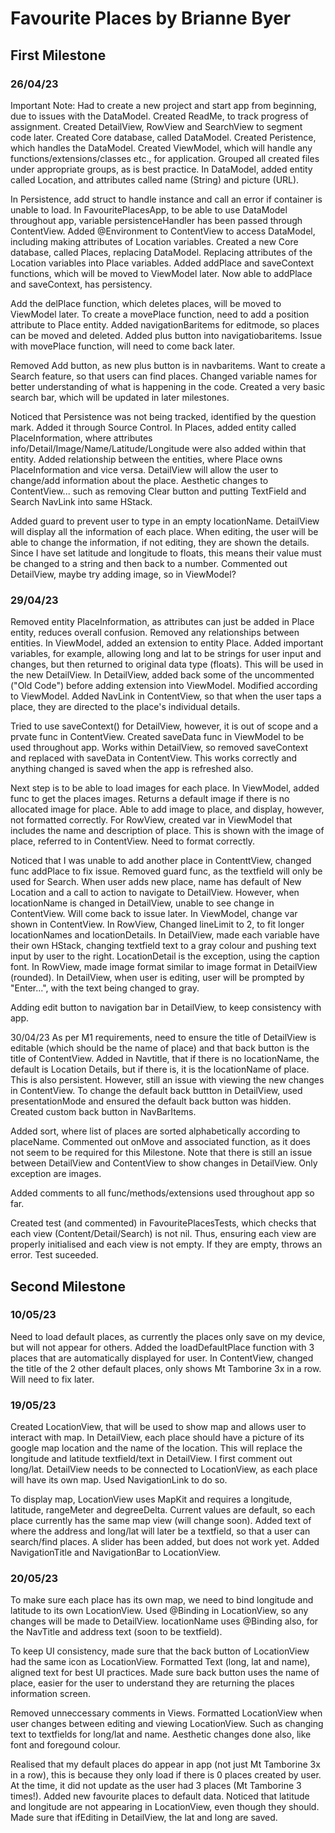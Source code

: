 #  Favourite Places by Brianne Byer
## First Milestone
### 26/04/23
Important Note: Had to create a new project and start app from beginning, due to issues with the DataModel.
Created ReadMe, to track progress of assignment.
Created DetailView, RowView and SearchView to segment code later.
Created Core database, called DataModel.
Created Peristence, which handles the DataModel.
Created ViewModel, which will handle any functions/extensions/classes etc., for application.
Grouped all created files under appropriate groups, as is best practice.
In DataModel, added entity called Location, and attributes called name (String) and picture (URL).

In Persistence, add struct to handle instance and call an error if container is unable to load.
In FavouritePlacesApp, to be able to use DataModel throughout app, variable persistenceHandler has been passed through ContentView.
Added @Environment to ContentView to access DataModel, including making attributes of Location variables.
Created a new Core database, called Places, replacing DataModel. Replacing attributes of the Location variables into Place variables.
Added addPlace and saveContext functions, which will be moved to ViewModel later.
Now able to addPlace and saveContext, has persistency.

Add the delPlace function, which deletes places, will be moved to ViewModel later.
To create a movePlace function, need to add a position attribute to Place entity.
Added navigationBaritems for editmode, so places can be moved and deleted. Added plus button into navigatiobaritems.
Issue with movePlace function, will need to come back later.

Removed Add button, as new plus button is in navbaritems.
Want to create a Search feature, so that users can find places.
Changed variable names for better understanding of what is happening in the code.
Created a very basic search bar, which will be updated in later milestones.

Noticed that Persistence was not being tracked, identified by the question mark. Added it through Source Control.
In Places, added entity called PlaceInformation, where attributes info/Detail/Image/Name/Latitude/Longitude were also added within that entity.
Added relationship between the entities, where Place owns PlaceInformation and vice versa.
DetailView will allow the user to change/add information about the place.
Aesthetic changes to ContentView... such as removing Clear button and putting TextField and Search NavLink into same HStack.

Added guard to prevent user to type in an empty locationName.
DetailView will display all the information of each place.
When editing, the user will be able to change the information, if not editing, they are shown the details.
Since I have set latitude and longitude to floats, this means their value must be changed to a string and then back to a number.
Commented out DetailView, maybe try adding image, so in ViewModel?

### 29/04/23
Removed entity PlaceInformation, as attributes can just be added in Place entity, reduces overall confusion. Removed any relationships between entities.
In ViewModel, added an extension to entity Place. Added important variables, for example, allowing long and lat to be strings for user input and changes, but then returned to original data type (floats). This will be used in the new DetailView.
In DetailView, added back some of the uncommented ("Old Code") before adding extension into ViewModel. Modified according to ViewModel.
Added NavLink in ContentView, so that when the user taps a place, they are directed to the place's individual details.

Tried to use saveContext() for DetailView, however, it is out of scope and a prvate func in ContentView. Created saveData func in ViewModel to be used throughout app.
Works within DetailView, so removed saveContext and replaced with saveData in ContentView. This works correctly and anything changed is saved when the app is refreshed also.

Next step is to be able to load images for each place. In ViewModel, added func to get the places images. Returns a default image if there is no allocated image for place. Able to add image to place, and display, however, not formatted correctly.
For RowView, created var in ViewModel that includes the name and description of place. This is shown with the image of place, referred to in ContentView. Need to format correctly.

Noticed that I was unable to add another place in ContenttView, changed func addPlace to fix issue. Removed guard func, as the textfield will only be used for Search. When user adds new place, name has default of New Location and a call to action to navigate to DetailView. However, when locationName is changed in DetailView, unable to see change in ContentView. Will come back to issue later.
In ViewModel, change var shown in ContentView. In RowView, Changed lineLimit to 2, to fit longer locationNames and locationDetails.
In DetailView, made each variable have their own HStack, changing textfield text to a gray colour and pushing text input by user to the right. LocationDetail is the exception, using the caption font. 
In RowView, made image format similar to image format in DetailView (rounded).
In DetailView, when user is editing, user will be prompted by "Enter...", with the text being changed to gray. 

Adding edit button to navigation bar in DetailView, to keep consistency with app.

30/04/23
As per M1 requirements, need to ensure the title of DetailView is editable (which should be the name of place) and that back button is the title of ContentView.
Added in Navtitle, that if there is no locationName, the default is Location Details, but if there is, it is the locationName of place. This is also persistent. However, still an issue with viewing the new changes in ContentView.
To change the default back buttton in DetailView, used presentationMode and ensured the default back button was hidden. Created custom back button in NavBarItems. 

Added sort, where list of places are sorted alphabetically according to placeName.
Commented out onMove and associated function, as it does not seem to be required for this Milestone. 
Note that there is still an issue between DetailView and ContentView to show changes in DetailView. Only exception are images.

Added comments to all func/methods/extensions used throughout app so far.

Created test (and commented) in FavouritePlacesTests, which checks that each view (Content/Detail/Search) is not nil. Thus, ensuring each view are properly initialised and each view is not empty. If they are empty, throws an error. Test suceeded.

## Second Milestone
### 10/05/23
Need to load default places, as currently the places only save on my device, but will not appear for others. Added the loadDefaultPlace function with 3 places that are automatically displayed for user.
In ContentView, changed the title of the 2 other default places, only shows Mt Tamborine 3x in a row. Will need to fix later.

### 19/05/23
Created LocationView, that will be used to show map and allows user to interact with map.
In DetailView, each place should have a picture of its google map location and the name of the location. This will replace the longitude and latitude textfield/text in DetailView. I first comment out long/lat.
DetailView needs to be connected to LocationView, as each place will have its own map. Used NavigationLink to do so.

To display map, LocationView uses MapKit and requires a longitude, latitude, rangeMeter and degreeDelta. Current values are default, so each place currently has the same map view (will change soon).
Added text of where the address and long/lat will later be a textfield, so that a user can search/find places. A slider has been added, but does not work yet.
Added NavigationTitle and NavigationBar to LocationView.

### 20/05/23
To make sure each place has its own map, we need to bind longitude and latitude to its own LocationView. Used @Binding in LocationView, so any changes will be made to DetailView. locationName uses @Binding also, for the NavTitle and address text (soon to be textfield).

To keep UI consistency, made sure that the back button of LocationView had the same icon as LocationView. 
Formatted Text (long, lat and name), aligned text for best UI practices.
Made sure back button uses the name of place, easier for the user to understand they are returning the places information screen.

Removed unneccessary comments in Views.
Formatted LocationView when user changes between editing and viewing LocationView. Such as changing text to textfields for long/lat and name. Aesthetic changes done also, like font and foregound colour.

Realised that my default places do appear in app (not just Mt Tamborine 3x in a row), this is because they only load if there is 0 places created by user. At the time, it did not update as the user had 3 places (Mt Tamborine 3 times!). Added new favourite places to default data.
Noticed that latitude and longitude are not appearing in LocationView, even though they should. Made sure that ifEditing in DetailView, the lat and long are saved.
